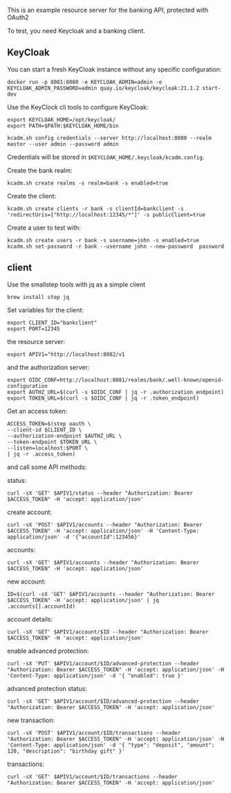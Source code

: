 This is an example resource server for the banking API, protected with OAuth2

To test, you need Keycloak and a banking client.

## KeyCloak

You can start a fresh KeyCloak instance without any specific configuration:

    docker run -p 8081:8080 -e KEYCLOAK_ADMIN=admin -e KEYCLOAK_ADMIN_PASSWORD=admin quay.io/keycloak/keycloak:21.1.2 start-dev

Use the KeyClock cli tools to configure KeyCloak:

    export KEYCLOAK_HOME=/opt/keycloak/
    export PATH=$PATH:$KEYCLOAK_HOME/bin

    kcadm.sh config credentials --server http://localhost:8080 --realm master --user admin --password admin

Credentials will be stored in `$KEYCLOAK_HOME/.keycloak/kcadm.config`.

Create the bank realm:

    kcadm.sh create realms -s realm=bank -s enabled=true

Create the client:

    kcadm.sh create clients -r bank -s clientId=bankclient -s 'redirectUris=["http://localhost:12345/*"]' -s publicClient=true

Create a user to test with:

    kcadm.sh create users -r bank -s username=john -s enabled=true
    kcadm.sh set-password -r bank --username john --new-password  password

## client

Use the smallstep tools with jq as a simple client

    brew install step jq

Set variables for the client:

    export CLIENT_ID="bankclient"
    export PORT=12345

the resource server:

    export APIV1="http://localhost:8082/v1

and the authorization server:

    export OIDC_CONF=http://localhost:8081/realms/bank/.well-known/openid-configuration
    export AUTHZ_URL=$(curl -s $OIDC_CONF | jq -r .authorization_endpoint)
    export TOKEN_URL=$(curl -s $OIDC_CONF | jq -r .token_endpoint)

Get an access token:

    ACCESS_TOKEN=$(step oauth \
	--client-id $CLIENT_ID \
	--authorization-endpoint $AUTHZ_URL \
	--token-endpoint $TOKEN_URL \
	--listen=localhost:$PORT \
	| jq -r .access_token)

and call some API methods:

status:

    curl -sX 'GET' $APIV1/status --header "Authorization: Bearer $ACCESS_TOKEN" -H 'accept: application/json'

create account:

    curl -sX 'POST' $APIV1/accounts --header "Authorization: Bearer $ACCESS_TOKEN" -H 'accept: application/json' -H 'Content-Type: application/json' -d '{"accountId":123456}'

accounts:

    curl -sX 'GET' $APIV1/accounts --header "Authorization: Bearer $ACCESS_TOKEN" -H 'accept: application/json'

new account:

    ID=$(curl -sX 'GET' $APIV1/accounts --header "Authorization: Bearer $ACCESS_TOKEN" -H 'accept: application/json' | jq .accounts[].accountId)

account details:

    curl -sX 'GET' $APIV1/account/$ID --header "Authorization: Bearer $ACCESS_TOKEN" -H 'accept: application/json'

enable advanced protection:

    curl -sX 'PUT' $APIV1/account/$ID/advanced-protection --header "Authorization: Bearer $ACCESS_TOKEN" -H 'accept: application/json' -H 'Content-Type: application/json' -d '{ "enabled": true }'

advanced protection status:

    curl -sX 'GET' $APIV1/account/$ID/advanced-protection --header "Authorization: Bearer $ACCESS_TOKEN" -H 'accept: application/json'

new transaction:

    curl -sX 'POST' $APIV1/account/$ID/transactions --header "Authorization: Bearer $ACCESS_TOKEN" -H 'accept: application/json' -H 'Content-Type: application/json' -d '{ "type": "deposit", "amount": 120, "description": "birthday gift" }'

transactions:

    curl -sX 'GET' $APIV1/account/$ID/transactions --header "Authorization: Bearer $ACCESS_TOKEN" -H 'accept: application/json'


